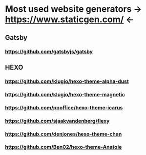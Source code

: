 # Most used website generators -> https://www.staticgen.com/ <-

## Gatsby

### https://github.com/gatsbyjs/gatsby


## HEXO

### https://github.com/klugjo/hexo-theme-alpha-dust
### https://github.com/klugjo/hexo-theme-magnetic
### https://github.com/ppoffice/hexo-theme-icarus
### https://github.com/sjaakvandenberg/flexy
### https://github.com/denjones/hexo-theme-chan
### https://github.com/Ben02/hexo-theme-Anatole
